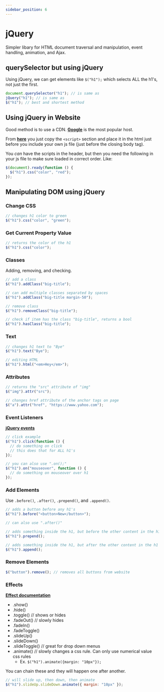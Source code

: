 ```yaml
---
sidebar_position: 6
---
```


# jQuery

Simpler libary for HTML document traversal and manipulation, event handling, animation, and Ajax.

## querySelector but using jQuery

Using jQuery, we can get elements like `$("h1");` which selects ALL the h1's, not just the first.

```js
document.querySelector("h1"); // is same as
jQuery("h1"); // is same as
$("h1"); // best and shortest method
```

## Using jQuery in Website

Good method is to use a CDN. **[Google](https://developers.google.com/speed/libraries#jquery)** is the most popular host.

From **[here](https://developers.google.com/speed/libraries#jquery)** you just copy the `<script>` section and place it in the html just before you include your own js file (just before the closing body tag).

You _can_ have the scripts in the header, but then you need the following in your js file to make sure loaded in correct order. Like:

```js
$(document).ready(function () {
  $("h1").css("color", "red");
});
```

## Manipulating DOM using jQuery

### Change CSS

```js
// changes h1 color to green
$("h1").css("color", "green");
```

### Get Current Property Value

```js
// returns the color of the h1
$("h1").css("color");
```

### Classes

Adding, removing, and checking.

```js
// add a class
$("h1").addClass("big-title");

// can add multiple classes separated by spaces
$("h1").addClass("big-title margin-50");

// remove class
$("h1").removeClass("big-title");

// check if item has the class "big-title", returns a bool
$("h1").hasClass("big-title");
```

### Text

```js
// changes h1 text to "Bye"
$("h1").text("Bye");

// editing HTML
$("h1").html("<em>Hey</em>");
```

### Attributes

```js
// returns the "src" attribute of "img"
$("img").attr("src");

// changes href attribute of the anchor tags on page
$("a").attr("href", "https://www.yahoo.com");
```

### Event Listeners

**[jQuery events](https://api.jquery.com/category/events/)**

```js
// click example
$("h1").click(function () {
  // do something on click
  // this does that for ALL h1's
});

// you can also use ".on();"
$("h1").on("mouseover", function () {
  // do something on mouseover over h1
});
```

### Add Elements

Use `.before()`, `.after()`, `.prepend()`, and `.append()`.

```js
// adds a button before any h1's
$("h1").before("<button>New</button>");

// can also use ".after()"

// adds something inside the h1, but before the other content in the h1
$("h1").prepend();

// adds something inside the h1, but after the other content in the h1
$("h1").append();
```

### Remove Elements

```js
$("button").remove(); // removes all buttons from website
```

### Effects

**[Effect documentation](https://api.jquery.com/category/effects/)**

- .show()
- .hide()
- .toggle() // shows or hides
- .fadeOut() // slowly hides
- .fadeIn()
- .fadeToggle()
- .slideUp()
- .slideDown()
- .slideToggle() // great for drop down menus
- .animate() // slowly changes a css rule. Can only use numerical value css rules
  - Ex. `$("h1").animate({margin: "10px"});`

You can chain these and they will happen one after another.

```js
// will slide up, then down, then animate
$("h1").slideUp.slideDown.animate({ margin: "10px" });
```
